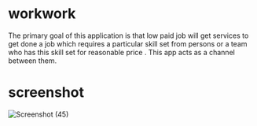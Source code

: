 # workwork
The primary goal of this application is that low paid job  will get services to get done a job which requires a particular skill set from persons or a team who has this skill set for reasonable price . This app acts as a channel between them.


# screenshot
![Screenshot (45)](https://user-images.githubusercontent.com/68682390/102017914-b7e83c00-3d8f-11eb-8365-5411c4ef75de.png)














